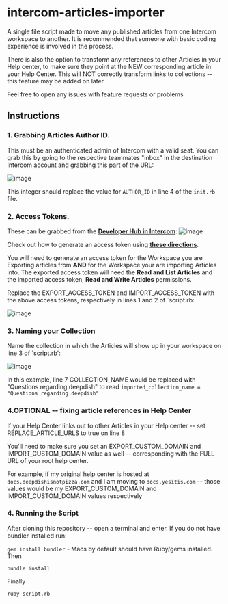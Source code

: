 # intercom-articles-importer

A single file script made to move any published articles from one Intercom workspace to another. It is recommended that someone with basic coding experience is involved in the process.

There is also the option to transform any references to other Articles in your Help center, to make sure they point at the NEW corresponding article in your Help Center. This will NOT correctly transform links to collections -- this feature may be added on later.

Feel free to open any issues with feature requests or problems


## Instructions


### 1. Grabbing Articles Author ID.

This must be an authenticated admin of Intercom with a valid seat. You can grab this by going to the respective teammates "inbox" in the destination Intercom account and grabbing this part of the URL:

![image](https://user-images.githubusercontent.com/13723600/137182655-0ea088f4-c292-4b38-9fa7-5aed63414e03.png)

This integer should replace the value for `AUTHOR_ID` in line 4 of the `init.rb` file.


### 2. Access Tokens. 
These can be grabbed from the **[Developer Hub in Intercom](https://app.intercom.com/a/apps/v2woedlx/developer-hub)**:
![image](https://user-images.githubusercontent.com/13723600/133684864-ccd1317f-5c5f-4020-9671-9d7b0d0a0df2.png)

Check out how to generate an access token using **[these directions](https://developers.intercom.com/building-apps/docs/authentication-types#section-how-to-get-your-access-token)**.

You will need to generate an access token for the Workspace you are Exporting articles from **AND** for the Workspace your are importing Articles into.
The exported access token will need the **Read and List Articles** and the imported access token, **Read and Write Articles** permissions. 

Replace the EXPORT_ACCESS_TOKEN and IMPORT_ACCESS_TOKEN with the above access tokens, respectively in lines 1 and 2 of `script.rb:

![image](https://user-images.githubusercontent.com/13723600/137180005-cc12a808-3656-4327-82bb-0bd27c3ab03a.png)



### 3. Naming your Collection
Name the collection in which the Articles will show up in your workspace on line 3 of `script.rb':

![image](https://user-images.githubusercontent.com/13723600/137180280-509e1f85-b3ad-4a78-8174-7e9e892b9dbf.png)

In this example, line 7 COLLECTION_NAME would be replaced with "Questions regarding deepdish" to read `imported_collection_name = "Questions regarding deepdish"`


### 4.OPTIONAL -- fixing article references in Help Center

If your Help Center links out to other Articles in your Help center -- set REPLACE_ARTICLE_URLS to true on line 8

You'll need to make sure you set an EXPORT_CUSTOM_DOMAIN and IMPORT_CUSTOM_DOMAIN value as well -- corresponding with the FULL URL of your root help center.

For example, if my original help center is hosted at `docs.deepdishisnotpizza.com` and I am moving to `docs.yesitis.com` -- those values would be my EXPORT_CUSTOM_DOMAIN and IMPORT_CUSTOM_DOMAIN values respectively

### 4. Running the Script

After cloning this repository -- open a terminal and enter. If you do not have bundler installed run:

`gem install bundler` - Macs by default should have Ruby/gems installed. Then

```bundle install```

Finally


```ruby script.rb```

















